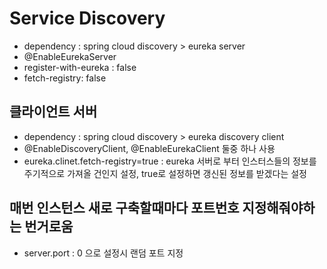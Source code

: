 # Service Discovery

+ dependency : spring cloud discovery > eureka server
+ @EnableEurekaServer
+ register-with-eureka : false
+ fetch-registry: false

## 클라이언트 서버 
+ dependency : spring cloud discovery > eureka discovery client
+ @EnableDiscoveryClient, @EnableEurekaClient 둘중 하나 사용
+ eureka.clinet.fetch-registry=true : eureka 서버로 부터 인스터스들의 정보를 주기적으로 가져올 건인지 설정, true로 설정하면 갱신된 정보를 받겠다는 설정

## 매번 인스턴스 새로 구축할때마다 포트번호 지정해줘야하는 번거로움
+ server.port : 0 으로 설정시 랜덤 포트 지정
